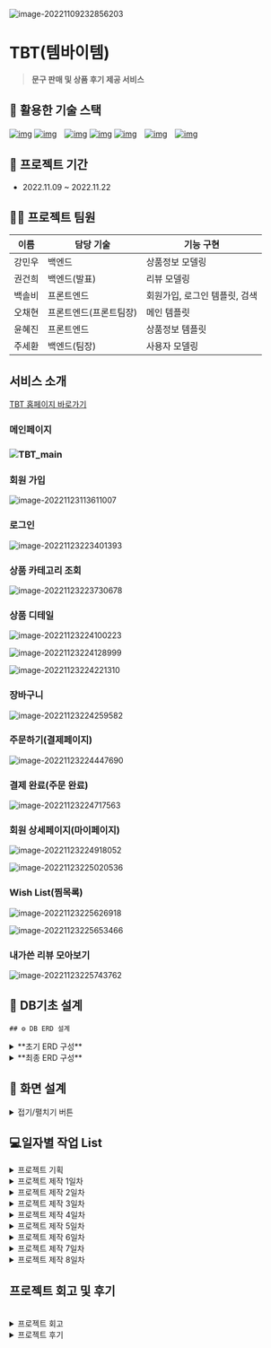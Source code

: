 ![image-20221109232856203](assets/image-20221109232856203.png) 
# TBT(템바이템)

>  **문구 판매 및 상품 후기 제공 서비스**
>

## 🌈 활용한 기술 스택

[
![img](https://camo.githubusercontent.com/49eb9c9af9ea6b38df033c1e0a60b03bb83b31da5681b19c92a8c323d5f2862e/68747470733a2f2f696d672e736869656c64732e696f2f62616467652f48544d4c352d4533344632363f7374796c653d666c61742d737175617265266c6f676f3d48544d4c35266c6f676f436f6c6f723d666666666666)](https://camo.githubusercontent.com/49eb9c9af9ea6b38df033c1e0a60b03bb83b31da5681b19c92a8c323d5f2862e/68747470733a2f2f696d672e736869656c64732e696f2f62616467652f48544d4c352d4533344632363f7374796c653d666c61742d737175617265266c6f676f3d48544d4c35266c6f676f436f6c6f723d666666666666) [![img](https://camo.githubusercontent.com/0a61ab105aba1995e5ee5dd7d8589bdce693083220f95f66643c341721493afa/68747470733a2f2f696d672e736869656c64732e696f2f62616467652f435353332d3135373242363f7374796c653d666c61742d737175617265266c6f676f3d43535333266c6f676f436f6c6f723d666666666666)](https://camo.githubusercontent.com/0a61ab105aba1995e5ee5dd7d8589bdce693083220f95f66643c341721493afa/68747470733a2f2f696d672e736869656c64732e696f2f62616467652f435353332d3135373242363f7374796c653d666c61742d737175617265266c6f676f3d43535333266c6f676f436f6c6f723d666666666666)　[![img](https://camo.githubusercontent.com/e07b7f45920ae5686797c3a6a60a46055558f29f7195eb1ccd6fef670094ab22/68747470733a2f2f696d672e736869656c64732e696f2f62616467652f507974686f6e2d3337373641423f7374796c653d666c61742d737175617265266c6f676f3d507974686f6e266c6f676f436f6c6f723d666666666666)](https://camo.githubusercontent.com/e07b7f45920ae5686797c3a6a60a46055558f29f7195eb1ccd6fef670094ab22/68747470733a2f2f696d672e736869656c64732e696f2f62616467652f507974686f6e2d3337373641423f7374796c653d666c61742d737175617265266c6f676f3d507974686f6e266c6f676f436f6c6f723d666666666666) [![img](https://camo.githubusercontent.com/58b2d37bba12ab15c1dcf0a4d9e78740129663fd893809953a26e01d4b0e48f6/68747470733a2f2f696d672e736869656c64732e696f2f62616467652f446a616e676f2d3039324532303f7374796c653d666c61742d737175617265266c6f676f3d446a616e676f266c6f676f436f6c6f723d666666666666)](https://camo.githubusercontent.com/58b2d37bba12ab15c1dcf0a4d9e78740129663fd893809953a26e01d4b0e48f6/68747470733a2f2f696d672e736869656c64732e696f2f62616467652f446a616e676f2d3039324532303f7374796c653d666c61742d737175617265266c6f676f3d446a616e676f266c6f676f436f6c6f723d666666666666) [![img](https://camo.githubusercontent.com/6eea42ee9c329c1cf8ee7928c1425b27b83e87432c08a2535ed41eabcb3b2626/68747470733a2f2f696d672e736869656c64732e696f2f62616467652f56697375616c2053747564696f20436f64652d3030374143433f7374796c653d666c61742d737175617265266c6f676f3d56697375616c2053747564696f20436f6465266c6f676f436f6c6f723d666666666666)](https://camo.githubusercontent.com/6eea42ee9c329c1cf8ee7928c1425b27b83e87432c08a2535ed41eabcb3b2626/68747470733a2f2f696d672e736869656c64732e696f2f62616467652f56697375616c2053747564696f20436f64652d3030374143433f7374796c653d666c61742d737175617265266c6f676f3d56697375616c2053747564696f20436f6465266c6f676f436f6c6f723d666666666666)　[![img](https://camo.githubusercontent.com/dd6fd40b8ef4f3835a3359f8375eaa2cbfa94996825d6788a107086f79ce719f/68747470733a2f2f696d672e736869656c64732e696f2f62616467652f4769742d4630353033323f7374796c653d666c61742d737175617265266c6f676f3d476974266c6f676f436f6c6f723d666666666666)](https://camo.githubusercontent.com/dd6fd40b8ef4f3835a3359f8375eaa2cbfa94996825d6788a107086f79ce719f/68747470733a2f2f696d672e736869656c64732e696f2f62616467652f4769742d4630353033323f7374796c653d666c61742d737175617265266c6f676f3d476974266c6f676f436f6c6f723d666666666666)　[![img](https://camo.githubusercontent.com/2317e6f404424fb07fbdf73d59c9f5e91b38562168bebdf2d035fdbc605621a5/68747470733a2f2f696d672e736869656c64732e696f2f62616467652f4769744875622d3138313731373f7374796c653d666c61742d737175617265266c6f676f3d476974487562266c6f676f436f6c6f723d666666666666)](https://camo.githubusercontent.com/2317e6f404424fb07fbdf73d59c9f5e91b38562168bebdf2d035fdbc605621a5/68747470733a2f2f696d672e736869656c64732e696f2f62616467652f4769744875622d3138313731373f7374796c653d666c61742d737175617265266c6f676f3d476974487562266c6f676f436f6c6f723d666666666666)

## 📆 프로젝트 기간

- 2022.11.09 ~ 2022.11.22

## 👩‍💻 프로젝트 팀원

| 이름   | 담당 기술              | 기능 구현              |
| ------ | ---------------------- | ---------------------- |
| 강민우 | 백엔드                 | 상품정보 모델링        |
| 권건희 | 백엔드(발표)           | 리뷰 모델링            |
| 백솔비 | 프론트엔드             | 회원가입, 로그인 템플릿, 검색 |
| 오채현 | 프론트엔드(프론트팀장) | 메인 템플릿            |
| 윤혜진 | 프론트엔드             | 상품정보 템플릿        |
| 주세환 | 백엔드(팀장)           | 사용자 모델링          |



## 서비스 소개
[TBT 홈페이지 바로가기](http://tbtpjt-env.eba-yvaz6ma4.ap-northeast-2.elasticbeanstalk.com/)

### 메인페이지

### ![TBT_main](assets/TBT_main.jpg)

### 회원 가입

![image-20221123113611007](assets/image-20221123113611007.png)

### 로그인

![image-20221123223401393](assets/image-20221123223401393.png)

### 상품 카테고리 조회

![image-20221123223730678](assets/image-20221123223730678.png)

### 상품 디테일

![image-20221123224100223](assets/image-20221123224100223.png)

![image-20221123224128999](assets/image-20221123224128999.png)

![image-20221123224221310](assets/image-20221123224221310.png)

### 장바구니

![image-20221123224259582](assets/image-20221123224259582.png)

### 주문하기(결제페이지)

![image-20221123224447690](assets/image-20221123224447690.png)

### 결제 완료(주문 완료)

![image-20221123224717563](assets/image-20221123224717563.png)

### 회원 상세페이지(마이페이지)

![image-20221123224918052](assets/image-20221123224918052.png)

![image-20221123225020536](assets/image-20221123225020536.png)

### Wish List(찜목록)

![image-20221123225626918](assets/image-20221123225626918.png)

![image-20221123225653466](assets/image-20221123225653466.png)

### 내가쓴 리뷰 모아보기

![image-20221123225743762](assets/image-20221123225743762.png)













## 🎄 DB기초 설계

    ## ⚙ DB ERD 설계

<details>
<summary>**초기 ERD 구성**</summary>
<div markdown="1">

![image-20221109235717405](assets/image-20221109235717405.png)

</div>
</details>

<details>
<summary>**최종 ERD 구성**</summary>
<div markdown="1">

![image-20221122172506053](assets/image-20221122172506053.png)

</div>
</details>

## 📱 화면 설계

<details>
<summary>접기/펼치기 버튼</summary>
<div markdown="1">

### 와이어 프레임

<img src="assets/image-20221110224840328.png" alt="image-20221110224840328" style="zoom:150%;" />

### 상세 디자인

![image-20221110225127558](assets/image-20221110225127558.png)

> Figma를 사용하여 와이어프레임(기초 화면설계)와 추가 세부디자인(색상 및 이미지 노출) 디테일 추가로 수정하여 초반에 구도를 완성하고 진행을 했습니다

### 디자인 가이드

![image-20221112020535360](assets/image-20221112020535360.png)

</div>

</details>

## 💻일자별 작업 List

<details>
<summary>프로젝트 기획</summary>
<div markdown="1">

### 프로젝트 기획(11/09)

- 서비스 주요 기능 정리

![image-20221112020300942](assets/image-20221112020300942.png)

![image-20221112020352207](assets/image-20221112020352207.png)

**강민우**

- ERD 설계, 사용자(회원정보) 모델 기초 작업

👨‍💻**권건희**

- ERD 설계, 리뷰모델 기초 작업

👨‍💻**백솔비**

- 와이어프레임 완성

👨‍💻**오채현**

- 와이어프레임 완성
- 메인 페이지 디자인
- 로고 제작

👨‍💻**윤혜진**

- 피그마를 통해 화면 설계(와이어프레임 완성)
- 상품 상세 페이지 디자인

👨‍💻**주세환**

- ERD 설계, 상품정보 모델 기초 작업

</div>
</details>

<details>
<summary>프로젝트 제작 1일차</summary>
<div markdown="1">

👨‍💻**강민우**

- 상품 정보 모델 추가 작성 및 템플릿 설계

👨‍💻**권건희**

- 리뷰 모델 구현, 리뷰 CRUD 진행

👨‍💻 **백솔비**

- 마이페이지 디자인 완성
- 찜목록 디자인 완성
- 리뷰 페이지 디자인 완성
- 마이페이지 html 완성 후 장고 연결

👨‍💻**오채현**

- 메인, 카테고리 인덱스 디자인 완성
- favicon 생성 후 연결
- 카테고리 인덱스 디자인 완성
- 로그인, 회원가입, 정보수정, 비밀번호 수정 템플릿
- follow 기능 비동기 수정

👨‍💻**윤혜진**

- 상품 리뷰 팝업창 디자인
- 텐바이텐 사이트 크롤링

👨‍💻**주세환**

- 사용자(회원정보) DB구축, 회원정보 CRUD 진행
- 비밀번호 변경 기능 구현
- 팔로우 기능 구현 및 비동기 전환 (채현님 도와주심)

</div>
</details>

<details>
<summary>프로젝트 제작 2일차</summary>
<div markdown="1">

👨‍💻**강민우**

- json데이터로 제품 목록 구현하기

👨‍💻**권건희**

- 리뷰 디테일 수정
- 좋아요 추가+비동기화

👨‍💻 **백솔비**

- 찜목록 html 완성 후 장고 연결
- 리뷰 목록 html 완성 (시간 괜찮으면 장고 연결)

👨‍💻**오채현**

- 리뷰 템플릿
- 메인 페이지 템플릿

👨‍💻**윤혜진**

- 크롤링한 데이터 DB에 반영
- 상품 목록 페이지 템플릿 작성 및 스타일링

👨‍💻**주세환**

- 찜하기 비동기 구현
- wishlist item 목록 구현
- 마이프로필 리뷰목록 구현

</div>
</details>

<details>
<summary>프로젝트 제작 3일차</summary>
<div markdown="1">

**강민우**

- 각 카테고리 마다 페이지 구현

👨‍💻**권건희**

- 좋아요 비동기화 작동되게 만들기

👨‍💻 **백솔비**

- 디자인 요소 길이 수정
- 메인페이지 템플릿
- 마이페이지 부분 html header 삭제
- 위시리스트 배치 순서 오류 수정
- django 몇개씩 쪼개기

👨‍💻**오채현**

- 리뷰 비동기 모달 연결
- 리뷰, 문의 모달창 위치 수정
- 리뷰 별점 연결

👨‍💻**윤혜진**

- 상품 목록 페이지 템플릿 작성 및 스타일링

👨‍💻**주세환**

- 각 페이지별 사용자 디테일 수정
- 리뷰 작성자 ⇒ 회원 디테일 페이지 URL 연결
- 장바구니 기능 구현

</div>
</details>

<details>
<summary>프로젝트 제작 4일차</summary>
<div markdown="1">

👨‍💻**강민우**

- 각 카테고리 마다 페이지 구현

👨‍💻**권건희**

- 좋아요 비동기화 작동되게 만들기

👨‍💻 **백솔비**

- 디자인 요소 길이 수정
- 메인페이지 템플릿
- 마이페이지 부분 html header 삭제
- 위시리스트 배치 순서 오류 수정
- django 몇개씩 쪼개기

👨‍💻**오채현**

- 메인페이지 css 디테일 수정,
- 메인페이지 슬라이드 js 추가,
- 리뷰/문의 모달창 위치 수정,
- 리뷰 좋아요 비동기 오류 수정

👨‍💻**윤혜진**

- 상품 목록 페이지 템플릿 작성 및 스타일링
- 상품 상세 페이지 템플릿 작성 및 스타일링

👨‍💻**주세환**

- 각 페이지별 사용자 디테일 수정
- 리뷰 작성자 ⇒ 회원 디테일 페이지 URL 연결
- 장바구니 기능 구현

</div>
</details>

<details>
<summary>프로젝트 제작 5일차</summary>
<div markdown="1">

👨‍💻**강민우**

- 상품 구매 기능 구현

👨‍💻**권건희**

- 문의답변 게시판 디테일 수정

👨‍💻 **백솔비**

- 제품 상세 페이지 이미지 돋보기
- 프로필 최근 주문 내역, 최근 리뷰 테이블로 디자인 수정
- 리뷰 목록 디자인 수정

👨‍💻**오채현**

- 리뷰 js 비동기 연결
- 리뷰 별점 연결
- 문의 js 비동기 연결
- 리뷰 썸네일 이미지 팝업

👨‍💻**윤혜진**

- 텐바이텐 사이트에서 크리스마스 상품 페이지 크롤링한 후, DB에 반영

👨‍💻**주세환**

- 장바구니 기능 구현

</div>
</details>

<details>
<summary>프로젝트 제작 6일차</summary>
<div markdown="1">

- 👨‍👩‍👧‍👧공동작업
  - 버그 확인 및 수정 적용 판단

👨‍💻**강민우**

- 상품 구매 기능 구현

👨‍💻**권건희**

- 발표 스크립트 계획 및 준비
- 문의 게시판 코드 비효율적으로 적힌거 찾아서 수정

👨‍💻 **백솔비**

- 장바구니 템플릿
- 프로필 css 빠진 부분 추가

👨‍💻**오채현**

- 리뷰 수정 연결 변경
- 문의 연결
- 문의-분류 연결
- 문의 수정 변경
- 리뷰 페이지네이션

👨‍💻**윤혜진**

- 상품 상세 페이지 충돌 해결
- 상품 결제 페이지 템플릿 작성 및 스타일링
- 상품 주문 완료 페이지 템플릿 작성 및 스타일링
- 상품 상세 페이지 장바구니/바로구매 버튼 url 연결

👨‍💻**주세환**

- 회원디테일 , 장바구니 디테일 수정,
  </div>
  </details>

<details>
<summary>프로젝트 제작 7일차</summary>
<div markdown="1">

- 👨‍👩‍👧‍👧공동작업
  - 2시 40분 까지 기능 구현 및 진행중인 작업 정리 및 마무리
  - 3시 ~ 3시 40분 : 서비스 內 구현 기능 정상 구현 여부 확인
  - 4시 ~ 5시 50분 : 오류 수정 작업 및 추가 기능 구현 진행
  - 오전 쉬는 시간 : 10시 30분
  - 오후 쉬는 시간 : 16시 30분

👨‍💻**강민우**

- 상품 구매 기능 구현

👨‍💻**권건희**

- 발표 스크립트 수정 및 우선사항 위로 배치
- 발표 연습

👨‍💻 **백솔비**

- 주문 목록 템플릿
- 총 주문 금액

👨‍💻**오채현**

- 문의 답변 수정
- 리뷰 썸네일 이미지 팝업 생성
- 리뷰 좋아요 버튼 효과 추가
- 메인 슬라이드 - 배너 디자인 수정
- 스크롤 탑 버튼 추가
- 리뷰 유저 프로필 이미지 확인
- 리뷰 이미지 블록 확인
- 리뷰/ 문의 모달창 크기 확인
- 메인 body min-height 100vh 지정
- 문의 경로 수정
- 답변 수정 js 삭제
- 내비게이션 장바구니 아이콘 추가

👨‍💻**윤혜진**

- (상품결제페이지) ‘개수’까지 고려해서 상품금액/총상품금액 계산하기
- (상품결제페이지) 카카오결제 후, 결제 완료 페이지로 가도록 연결
- (상품결제페이지) 실제 데이터 연결
- (상품결제완료페이지) ‘개수’까지 고려해서 상품금액/총상품금액 계산하기
- (상품결제완료페이지) 영수증에 그림자 추가
- (상품결제완료페이지) 결제일 추가
- (상품결제완료페이지) 실제 데이터 연결
- (상품상세페이지) 배송비=0일떄, ‘무료배송’으로 뜨게 바꾸기
- (상품상세페이지) 장바구니 버튼 form태그로 변환해서 ‘개수’ 정보 같이 넘어가게 구현
- (상품상세페이지) 수량 기본값이 1개가 되게
- (상품상세페이지) 바로구매 버튼 url 연결(form태그로 변환해서 ‘개수’ 정보 같이 넘어가게 구현)
- (상품상세페이지) 상품 이미지 눌렀을 때 변환
- (상품상세페이지) 수량이 0(즉, 결제금액이 0)일 때, 장바구니/바로구매 버튼을 누를 경우 ‘수량을 선택하세요’ 모달창 뜨게 구현
- (상품상세페이지) 상품 생성/수정 페이지 스타일링
- (상품상세페이지) 관리자만 삭제/수정할 수 있게 설정
- (상품상세페이지) 다른 상품 이미지 눌렀을때 돋보기 기능
- (상품상세페이지) 브레드크럼 크리스마스도 추가
- (최근 주문 내역) 데이터 연결
- (상품상세페이지) 문의 갯수 넣기
- (장바구니페이지) 구매 버튼 눌렀을 때, 결제페이지로 이동하도록 구현

👨‍💻**주세환**

- 장바구니 상품 수량 연동 및 변경 기능
- 장바구니 기능 수량 체크 및 총 합계 수정
- (장바구니페이지) 구매 버튼 눌렀을 때, 결제페이지로 이동하도록 구현

</div>
</details>

<details>
<summary>프로젝트 제작 8일차</summary>
<div markdown="1">

- 👨‍👩‍👧‍👧공동작업
  - 배포 작업
  - PPT 작업

👨‍💻**강민우**

- 배포 작업
- 추가 수정

👨‍💻**권건희**

- PPT 작업
- 발표 준비

👨‍💻 **백솔비**

- PPT 작업
- 추가 수정

👨‍💻**오채현**

- PPT 작업

👨‍💻**윤혜진**

- 배포
- 추가 수정
- ppt 작성

👨‍💻**주세환**

- 배포
- 추가 수정

</div>
</details>

## 프로젝트 회고 및 후기

<br>
<details>
<summary>프로젝트 회고 </summary>
<div markdown="1">

### Keep

> 🎉 프로젝트를 진행하며 만족스러웠던, 성취감을 느꼈던 부분을 작성해주세요.
> 다른 프로젝트를 진행하면서도 유지하면 좋을 것이라 생각되는 접근 방식 / 업무 수행 방식 / 태도 등을 작성해주세요.

- 프론트 3명 백엔드 3명 적절히 역할 배분해서 진행했던 점이 좋았습니다.
- 와이어프레임이랑 상세 디자인을 상세히 짜고 시작해서 프로
- 조장님이 분위기 업을 많이 시켜주셔서 문제 생겼을 때 편하게 얘기할수 있었던 점
- 구현할 기능들을 미리 리스트업 하고 우선순위를 정해서 작업을 진행한 점
- 서로 적극적으로 참여하고 맡은 업무를 할 수 있는 최대한 구현을 하고 부족한 부분은 서로 도와가면서 서로 힘들었겠지만 배려하면서 잘 마무리 할 수 있어서 좋았습니다.
- 빠른 업무 지정을 통해서 빠르게 진행했던 점이 좋았습니다.

### Problem

> ⛲ 프로젝트를 진행하며 마주한 문제점이나 아쉬운 점을 작성해주세요.

- 배포 과정에서 예상치 못한 오류가 발생하면서 오류를 해결하기 추가로 시간을 들여 팀원 분들과 오류를 해결 할 수 있었습니다 배포를 미리 시간을 가지고 진행을 했었어야 한다고 생각을 하면서 기획 할 때 해당 부분을 고려 못한 점이 아쉬웠습니다.
- 채팅 기능이나 주소 선택 기능 등 더 다양한 기능을 추가하지 못한 점이 아쉬웠습니다.
- 시간이 조금 더 있었더라면 아직 수정하지 못한 부분을 고치거나 기능 업그레이드를 할 수 있었을텐데 벌써 끝나버려서 아쉽습니다.
- 자바스크립트가 미숙했고 그 탓에 다른 분들 코드를 잘 알 수 없어서 도움이 못됐던 거 같아서 아쉬웠습니다
- 결제 부분에서 시간을 너무 많이 써버려서 더 많은 기능들을 구현하지 못한 것 같아 아쉬웠습니다.
- 기획 단계에서 플로우차트를 작성할 시간이 부족해서 플로우차트가 없었던 점이 아쉬웠다.

### Try

> 앞서 정의한 Problem을 해결하기 위한 시도가 있었다면 작성해주세요.
> 만약 별도 시도가 없었다면, 어떠한 시도를 하면 좋을지 작성해주세요

- 배포 오류는 밤에 팀원 분들과 모여 함께 오류를 찾고 집단 지성을 통해서 해결 했으며 향 후 에는 기획 단계에서 배포 오류 수정을 미리 인지하고 좀 더 시간의 비중을 늘려야 할 거 같습니다
- 다음에는 좀 더 새로운 기능을 찾아보고 도전해보려고 합니다.
- 수업 시간외에도 시간을 더 투자해서 구현하였습니다.
- 부족한 부분들을 메꾸기 위해서 정규 시간외에도 계속 시간을 투자했습니다.
- 그나마 구글링하긴 했는데 키워드가 잘못된건지 제대로 정보를 못찾아서 도움이 되지 못했습니다. 다음엔 그나마 기간이 기니까 학습이랑 병행해야 할 것 같습니다.

### Other

- 우리 템바이템 팀원분들 다들 너무 수고 많으셨고 감사했습니다!!❤
- 2주가 길다고 생각했는데 벌써 끝나버렸네요. 그동안 다들 쉼 없이 달려오셔서 완성도 높은 홈페이지가 탄생하지 않았나 싶어요! 선택 프로젝트 끝났으니까 다들 푹 쉬세요~~👊
- TBT 팀장님 쵝오!!
- 열정 넘치는 혜진님, 조용한 강자 민우님, 작업 왕 솔비님, 텐션업 건희님, 전천후 능력자 채현님 모두 감사했습니다 이렇게 좋은 팀원 분들을 만날 수 있었서 행복했어요~~~😍
- 다들 최고였어요 감사합니다.
- 부족해도 멱살잡고 캐리해주셔서 감사합니다.

</div>
</details>

<details>
<summary>프로젝트 후기 </summary>
<div markdown="1">

👨‍💻**강민우**

- 다들 열정이 넘치셔서 좋은 분위기에서 많은 것들을 배웠던 프로젝트였습니다.

👨‍💻**권건희**

- 팀원 능력자분들 진심 대단하신거 같아요. 한 수 배우고 갑니다. 다들 고생 많으셨습니다♡

👨‍💻 **백솔비**

- 완성도 있는 홈페이지를 만들어서 뿌듯해요! 팀원분 모두 엄청 수고해주셔서 나온 결과라고 생각합니다!!!

👨‍💻**오채현**

- 열정적인 팀원분들 덕에 많이 배워갈 수 있어서 좋았습니다.

👨‍💻**윤혜진**

- 좋은 조원분들과 두번째 프로젝트를 함께해서 행복했습니다~

👨‍💻**주세환**

- 좋은 팀원 분들을 만나서 두단계 성장한거 같습니다 프론트 신, 비동기 마스터 모두 감사했습니다

</div>
</details>
